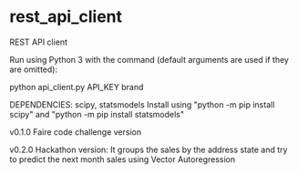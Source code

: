 # rest_api_client

REST API client

Run using Python 3 with the command (default arguments are used if they are omitted):

python api_client.py API_KEY brand

DEPENDENCIES:
  scipy, statsmodels
  Install using "python -m pip install scipy" and "python -m pip install statsmodels"
  
 v0.1.0 Faire code challenge version
  
 v0.2.0 Hackathon version:
 It groups the sales by the address state and try to predict the next month sales using Vector Autoregression

